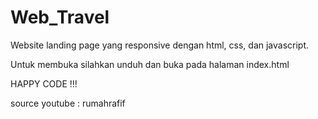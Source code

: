 # Web_Travel
Website landing page yang responsive dengan html, css, dan javascript.


Untuk membuka silahkan unduh dan buka pada halaman index.html



HAPPY CODE !!!

source youtube : rumahrafif
